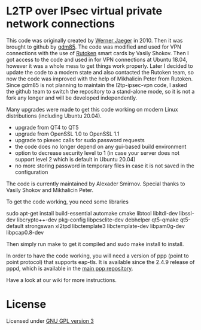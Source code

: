 #  L2TP over IPsec virtual private network connections

This code was originally created by [Werner Jaeger](https://code.launchpad.net/~werner-jaeger/l2tp-ipsec-vpn/gui) in 2010.
Then it was brought to github by [gdm85](https://github.com/gdm85/l2tp-ipsec-vpn).
The code was modified and used for VPN connections with the use of [Rutoken](https://www.rutoken.ru/) smart cards by Vasily Shokov.
Then I got access to the code and used in for VPN connections at Ubuntu 18.04, however it was a whole mess to get things work properly.
Later I decided to update the code to a modern state and also contacted the Rutoken team, so now the code was improved with the help of Mikhalicin Peter from Rutoken.
Since gdm85 is not planning to maintain the l2tp-ipsec-vpn code, I asked the github team to switch the repository to a stand-alone mode, so it is not a fork any longer and will be developed independently.

Many upgrades were made to get this code working on modern Linux distributions (including Ubuntu 20.04).
- upgrade from QT4 to QT5
- upgrade from OpenSSL 1.0 to OpenSSL 1.1
- upgrade to pkexec calls for sudo password requests
- the code does no longer depend on any gui-based build environment
- option to decrease security level to 1 (in case your server does not support level 2 which is default in Ubuntu 20.04)
- no more storing password in temporary files in case it is not saved in the configuration

The code is currently maintained by Alexader Smirnov. Special thanks to Vasily Shokov and Mikhalicin Peter.

To get the code working, you need some libraries

sudo apt-get install build-essential automake cmake libtool libltdl-dev libssl-dev libcrypto++-dev pkg-config libpcsclite-dev debhelper qt5-qmake qt5-default strongswan xl2tpd libctemplate3 libctemplate-dev libpam0g-dev libpcap0.8-dev

Then simply run make to get it compiled and sudo make install to install.

In order to have the code working, you will need a version of ppp (point to point protocol) that supports eap-tls. 
It is available since the 2.4.9 release of pppd, which is available in the [main ppp repository](https://github.com/paulusmack/ppp).

Have a look at our wiki for more instructions. 

# License
Licensed under [GNU GPL version 3](LICENSE) 

